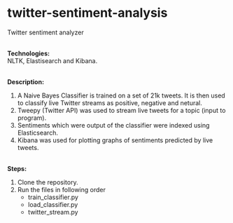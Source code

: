 # twitter-sentiment-analysis
Twitter sentiment analyzer<br/><br/>

<b>Technologies:</b><br/>
NLTK, Elastisearch and Kibana.<br/><br/>

<b>Description:</b><br/>
1. A Naive Bayes Classifier is trained on a set of 21k tweets. It is then used to classify live Twitter streams as positive, negative and netural.<br/>
2. Tweepy (Twitter API) was used to stream live tweets for a topic (input to program). <br/>
3. Sentiments which were output of the classifier were indexed using Elasticsearch. <br/>
4. Kibana was used for plotting graphs of sentiments predicted by live tweets. <br/><br/>

<b>Steps:</b><br/>
1. Clone the repository.<br/>
2. Run the files in following order<br/>
    - train_classifier.py<br/>
    - load_classifier.py<br/>
    - twitter_stream.py<br/>
